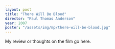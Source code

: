```yaml
---
layout: post
title: "There Will Be Blood"
director: "Paul Thomas Anderson"
year: 2007
poster: "/assets/img/mp/there-will-be-blood.jpg"
---
```


My review or thoughts on the film go here.

